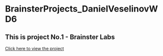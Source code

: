 # BrainsterProjects_DanielVeselinovWD6


## This is project No.1 - Brainster Labs
[Click here to view the project](https://brainsterlabs-project01.000webhostapp.com/)

